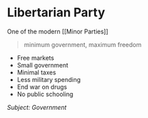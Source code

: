 # Libertarian Party
One of the modern [[Minor Parties]]

> minimum government, maximum freedom

- Free markets
- Small government
- Minimal taxes
- Less military spending
- End war on drugs
- No public schooling

*Subject: Government*